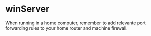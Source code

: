 # winServer

When running in a home computer, remember to add relevante port forwarding rules to your home router and machine firewall.
